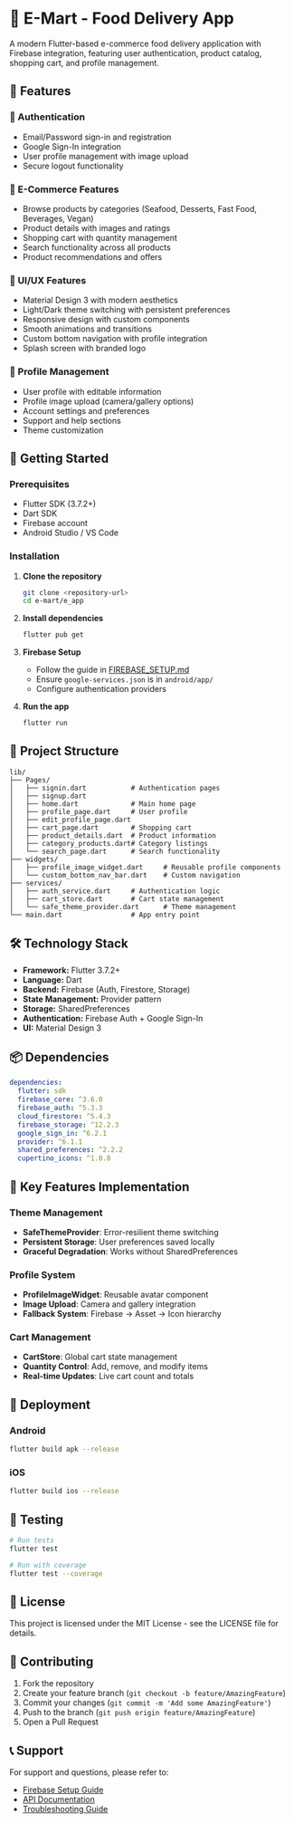 # 🛒 E-Mart - Food Delivery App

A modern Flutter-based e-commerce food delivery application with Firebase integration, featuring user authentication, product catalog, shopping cart, and profile management.

## 📱 Features

### 🔐 Authentication
- Email/Password sign-in and registration
- Google Sign-In integration
- User profile management with image upload
- Secure logout functionality

### 🏪 E-Commerce Features
- Browse products by categories (Seafood, Desserts, Fast Food, Beverages, Vegan)
- Product details with images and ratings
- Shopping cart with quantity management
- Search functionality across all products
- Product recommendations and offers

### 🎨 UI/UX Features
- Material Design 3 with modern aesthetics
- Light/Dark theme switching with persistent preferences
- Responsive design with custom components
- Smooth animations and transitions
- Custom bottom navigation with profile integration
- Splash screen with branded logo

### 📱 Profile Management
- User profile with editable information
- Profile image upload (camera/gallery options)
- Account settings and preferences
- Support and help sections
- Theme customization

## 🚀 Getting Started

### Prerequisites
- Flutter SDK (3.7.2+)
- Dart SDK
- Firebase account
- Android Studio / VS Code

### Installation

1. **Clone the repository**
   ```bash
   git clone <repository-url>
   cd e-mart/e_app
   ```

2. **Install dependencies**
   ```bash
   flutter pub get
   ```

3. **Firebase Setup**
   - Follow the guide in [FIREBASE_SETUP.md](./FIREBASE_SETUP.md)
   - Ensure `google-services.json` is in `android/app/`
   - Configure authentication providers

4. **Run the app**
   ```bash
   flutter run
   ```

## 📁 Project Structure

```
lib/
├── Pages/
│   ├── signin.dart           # Authentication pages
│   ├── signup.dart
│   ├── home.dart             # Main home page
│   ├── profile_page.dart     # User profile
│   ├── edit_profile_page.dart
│   ├── cart_page.dart        # Shopping cart
│   ├── product_details.dart  # Product information
│   ├── category_products.dart# Category listings
│   └── search_page.dart      # Search functionality
├── widgets/
│   ├── profile_image_widget.dart     # Reusable profile components
│   └── custom_bottom_nav_bar.dart    # Custom navigation
├── services/
│   ├── auth_service.dart     # Authentication logic
│   ├── cart_store.dart       # Cart state management
│   └── safe_theme_provider.dart      # Theme management
└── main.dart                 # App entry point
```

## 🛠 Technology Stack

- **Framework:** Flutter 3.7.2+
- **Language:** Dart
- **Backend:** Firebase (Auth, Firestore, Storage)
- **State Management:** Provider pattern
- **Storage:** SharedPreferences
- **Authentication:** Firebase Auth + Google Sign-In
- **UI:** Material Design 3

## 📦 Dependencies

```yaml
dependencies:
  flutter: sdk
  firebase_core: ^3.6.0
  firebase_auth: ^5.3.3
  cloud_firestore: ^5.4.3
  firebase_storage: ^12.2.3
  google_sign_in: ^6.2.1
  provider: ^6.1.1
  shared_preferences: ^2.2.2
  cupertino_icons: ^1.0.8
```

## 🎯 Key Features Implementation

### Theme Management
- **SafeThemeProvider**: Error-resilient theme switching
- **Persistent Storage**: User preferences saved locally
- **Graceful Degradation**: Works without SharedPreferences

### Profile System
- **ProfileImageWidget**: Reusable avatar component
- **Image Upload**: Camera and gallery integration
- **Fallback System**: Firebase → Asset → Icon hierarchy

### Cart Management
- **CartStore**: Global cart state management
- **Quantity Control**: Add, remove, and modify items
- **Real-time Updates**: Live cart count and totals

## 🚀 Deployment

### Android
```bash
flutter build apk --release
```

### iOS
```bash
flutter build ios --release
```

## 🧪 Testing

```bash
# Run tests
flutter test

# Run with coverage
flutter test --coverage
```

## 📄 License

This project is licensed under the MIT License - see the LICENSE file for details.

## 🤝 Contributing

1. Fork the repository
2. Create your feature branch (`git checkout -b feature/AmazingFeature`)
3. Commit your changes (`git commit -m 'Add some AmazingFeature'`)
4. Push to the branch (`git push origin feature/AmazingFeature`)
5. Open a Pull Request

## 📞 Support

For support and questions, please refer to:
- [Firebase Setup Guide](./FIREBASE_SETUP.md)
- [API Documentation](./API_DOCUMENTATION.md)
- [Troubleshooting Guide](./TROUBLESHOOTING.md)
